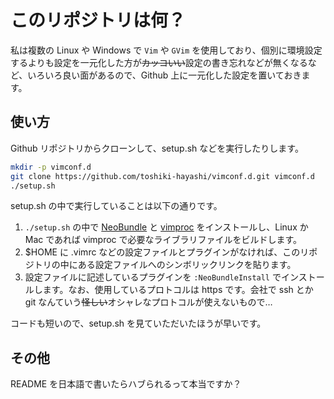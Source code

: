 このリポジトリは何？
====================

私は複数の Linux や Windows で `Vim` や `GVim` を使用しており、個別に環境設定するよりも設定を一元化した方が<strike>カッコいい</strike>設定の書き忘れなどが無くなるなど、いろいろ良い面があるので、Github 上に一元化した設定を置いておきます。

使い方
------

Github リポジトリからクローンして、setup.sh などを実行したりします。

```bash
mkdir -p vimconf.d
git clone https://github.com/toshiki-hayashi/vimconf.d.git vimconf.d
./setup.sh
```

setup.sh の中で実行していることは以下の通りです。

1. `./setup.sh` の中で [NeoBundle](https://github.com/Shougo/neobundle.vim/) と [vimproc](https://github.com/Shougo/vimproc/) をインストールし、Linux か Mac であれば vimproc で必要なライブラリファイルをビルドします。
2. $HOME に .vimrc などの設定ファイルとプラグインがなければ、このリポジトリの中にある設定ファイルへのシンボリックリンクを貼ります。
3. 設定ファイルに記述しているプラグインを `:NeoBundleInstall` でインストールします。なお、使用しているプロトコルは https です。会社で ssh とか git なんていう<strike>怪しい</strike>オシャレなプロトコルが使えないもので…

コードも短いので、setup.sh を見ていただいたほうが早いです。

その他
------
README を日本語で書いたらハブられるって本当ですか？
